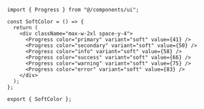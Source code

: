 ﻿```tsx
import { Progress } from "@/components/ui";

const SoftColor = () => {
  return (
    <div className="max-w-2xl space-y-4">
      <Progress color="primary" variant="soft" value={41} />
      <Progress color="secondary" variant="soft" value={50} />
      <Progress color="info" variant="soft" value={58} />
      <Progress color="success" variant="soft" value={66} />
      <Progress color="warning" variant="soft" value={75} />
      <Progress color="error" variant="soft" value={83} />
    </div>
  );
};

export { SoftColor };

```
